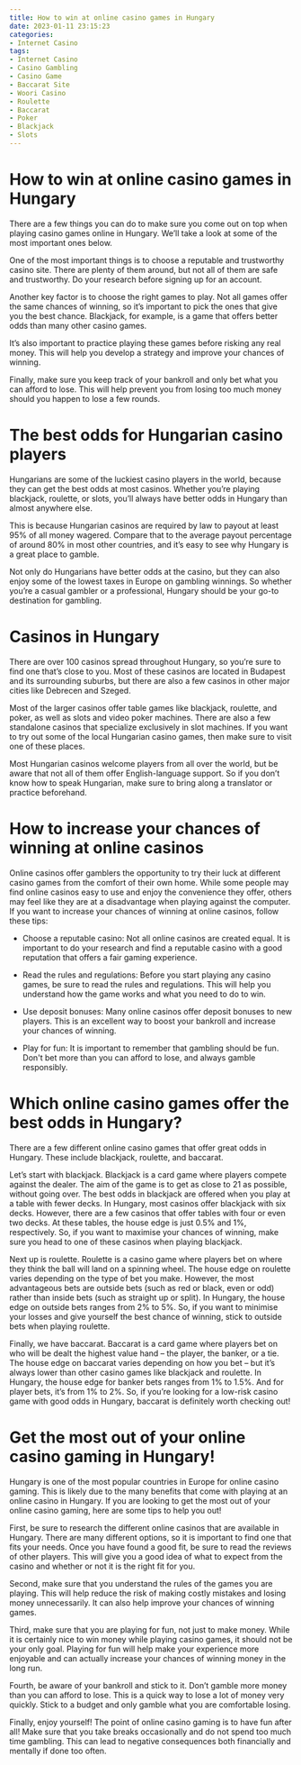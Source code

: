 ```yaml
---
title: How to win at online casino games in Hungary
date: 2023-01-11 23:15:23
categories:
- Internet Casino
tags:
- Internet Casino
- Casino Gambling
- Casino Game
- Baccarat Site
- Woori Casino
- Roulette
- Baccarat
- Poker
- Blackjack
- Slots
---
```



#  How to win at online casino games in Hungary

There are a few things you can do to make sure you come out on top when playing casino games online in Hungary. We’ll take a look at some of the most important ones below.

One of the most important things is to choose a reputable and trustworthy casino site. There are plenty of them around, but not all of them are safe and trustworthy. Do your research before signing up for an account.

Another key factor is to choose the right games to play. Not all games offer the same chances of winning, so it’s important to pick the ones that give you the best chance. Blackjack, for example, is a game that offers better odds than many other casino games.

It’s also important to practice playing these games before risking any real money. This will help you develop a strategy and improve your chances of winning.

Finally, make sure you keep track of your bankroll and only bet what you can afford to lose. This will help prevent you from losing too much money should you happen to lose a few rounds.

#  The best odds for Hungarian casino players

Hungarians are some of the luckiest casino players in the world, because they can get the best odds at most casinos. Whether you’re playing blackjack, roulette, or slots, you’ll always have better odds in Hungary than almost anywhere else.

This is because Hungarian casinos are required by law to payout at least 95% of all money wagered. Compare that to the average payout percentage of around 80% in most other countries, and it’s easy to see why Hungary is a great place to gamble.

Not only do Hungarians have better odds at the casino, but they can also enjoy some of the lowest taxes in Europe on gambling winnings. So whether you’re a casual gambler or a professional, Hungary should be your go-to destination for gambling.

# Casinos in Hungary

There are over 100 casinos spread throughout Hungary, so you’re sure to find one that’s close to you. Most of these casinos are located in Budapest and its surrounding suburbs, but there are also a few casinos in other major cities like Debrecen and Szeged.

Most of the larger casinos offer table games like blackjack, roulette, and poker, as well as slots and video poker machines. There are also a few standalone casinos that specialize exclusively in slot machines. If you want to try out some of the local Hungarian casino games, then make sure to visit one of these places.

Most Hungarian casinos welcome players from all over the world, but be aware that not all of them offer English-language support. So if you don’t know how to speak Hungarian, make sure to bring along a translator or practice beforehand.

#  How to increase your chances of winning at online casinos

Online casinos offer gamblers the opportunity to try their luck at different casino games from the comfort of their own home. While some people may find online casinos easy to use and enjoy the convenience they offer, others may feel like they are at a disadvantage when playing against the computer. If you want to increase your chances of winning at online casinos, follow these tips:

* Choose a reputable casino: Not all online casinos are created equal. It is important to do your research and find a reputable casino with a good reputation that offers a fair gaming experience.

* Read the rules and regulations: Before you start playing any casino games, be sure to read the rules and regulations. This will help you understand how the game works and what you need to do to win.

* Use deposit bonuses: Many online casinos offer deposit bonuses to new players. This is an excellent way to boost your bankroll and increase your chances of winning.

* Play for fun: It is important to remember that gambling should be fun. Don't bet more than you can afford to lose, and always gamble responsibly.

#  Which online casino games offer the best odds in Hungary?

There are a few different online casino games that offer great odds in Hungary. These include blackjack, roulette, and baccarat.

Let’s start with blackjack. Blackjack is a card game where players compete against the dealer. The aim of the game is to get as close to 21 as possible, without going over. The best odds in blackjack are offered when you play at a table with fewer decks. In Hungary, most casinos offer blackjack with six decks. However, there are a few casinos that offer tables with four or even two decks. At these tables, the house edge is just 0.5% and 1%, respectively. So, if you want to maximise your chances of winning, make sure you head to one of these casinos when playing blackjack.

Next up is roulette. Roulette is a casino game where players bet on where they think the ball will land on a spinning wheel. The house edge on roulette varies depending on the type of bet you make. However, the most advantageous bets are outside bets (such as red or black, even or odd) rather than inside bets (such as straight up or split). In Hungary, the house edge on outside bets ranges from 2% to 5%. So, if you want to minimise your losses and give yourself the best chance of winning, stick to outside bets when playing roulette.

Finally, we have baccarat. Baccarat is a card game where players bet on who will be dealt the highest value hand – the player, the banker, or a tie. The house edge on baccarat varies depending on how you bet – but it’s always lower than other casino games like blackjack and roulette. In Hungary, the house edge for banker bets ranges from 1% to 1.5%. And for player bets, it’s from 1% to 2%. So, if you’re looking for a low-risk casino game with good odds in Hungary, baccarat is definitely worth checking out!

#  Get the most out of your online casino gaming in Hungary!

Hungary is one of the most popular countries in Europe for online casino gaming. This is likely due to the many benefits that come with playing at an online casino in Hungary. If you are looking to get the most out of your online casino gaming, here are some tips to help you out!

First, be sure to research the different online casinos that are available in Hungary. There are many different options, so it is important to find one that fits your needs. Once you have found a good fit, be sure to read the reviews of other players. This will give you a good idea of what to expect from the casino and whether or not it is the right fit for you.

Second, make sure that you understand the rules of the games you are playing. This will help reduce the risk of making costly mistakes and losing money unnecessarily. It can also help improve your chances of winning games.

Third, make sure that you are playing for fun, not just to make money. While it is certainly nice to win money while playing casino games, it should not be your only goal. Playing for fun will help make your experience more enjoyable and can actually increase your chances of winning money in the long run.

Fourth, be aware of your bankroll and stick to it. Don’t gamble more money than you can afford to lose. This is a quick way to lose a lot of money very quickly. Stick to a budget and only gamble what you are comfortable losing.

Finally, enjoy yourself! The point of online casino gaming is to have fun after all! Make sure that you take breaks occasionally and do not spend too much time gambling. This can lead to negative consequences both financially and mentally if done too often.